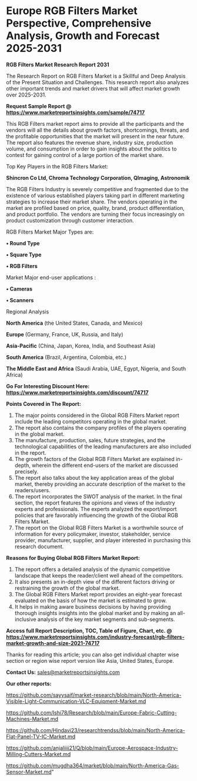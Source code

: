 # Europe RGB Filters Market Perspective, Comprehensive Analysis, Growth and Forecast 2025-2031

<strong>RGB Filters Market Research Report 2031</strong>

The Research Report on RGB Filters Market is a Skillful and Deep Analysis of the Present Situation and Challenges. This research report also analyzes other important trends and market drivers that will affect market growth over 2025-2031.

<strong>Request Sample Report @ <a href=https://www.marketreportsinsights.com/sample/74717>https://www.marketreportsinsights.com/sample/74717</a></strong>

This RGB Filters market report aims to provide all the participants and the vendors will all the details about growth factors, shortcomings, threats, and the profitable opportunities that the market will present in the near future. The report also features the revenue share, industry size, production volume, and consumption in order to gain insights about the politics to contest for gaining control of a large portion of the market share.

Top Key Players in the RGB Filters Market:

<strong>Shincron Co Ltd, Chroma Technology Corporation, QImaging, Astronomik</strong>

The RGB Filters Industry is severely competitive and fragmented due to the existence of various established players taking part in different marketing strategies to increase their market share. The vendors operating in the market are profiled based on price, quality, brand, product differentiation, and product portfolio. The vendors are turning their focus increasingly on product customization through customer interaction.

RGB Filters Market Major Types are:

<strong>• Round Type

• Square Type

• RGB Filters</strong>

Market Major end-user applications :

<strong>• Cameras

• Scanners</strong>

Regional Analysis

</u><strong><b>North America</b></strong> (the United States, Canada, and Mexico)

<strong><b>Europe </b></strong>(Germany, France, UK, Russia, and Italy)

<strong><b>Asia-Pacific</b></strong> (China, Japan, Korea, India, and Southeast Asia)

<strong><b>South America</b></strong> (Brazil, Argentina, Colombia, etc.)

<strong><b>The Middle East and Africa</b></strong> (Saudi Arabia, UAE, Egypt, Nigeria, and South Africa)

<strong>Go For Interesting Discount Here: <a href=https://www.marketreportsinsights.com/discount/74717>https://www.marketreportsinsights.com/discount/74717</a></strong>

<strong>Points Covered in The Report:</strong>
<ol>
  <li>The major points considered in the Global RGB Filters Market report include the leading competitors operating in the global market.</li>
  <li>The report also contains the company profiles of the players operating in the global market.</li>
  <li>The manufacture, production, sales, future strategies, and the technological capabilities of the leading manufacturers are also included in the report.</li>
  <li>The growth factors of the Global RGB Filters Market are explained in-depth, wherein the different end-users of the market are discussed precisely.</li>
  <li>The report also talks about the key application areas of the global market, thereby providing an accurate description of the market to the readers/users.</li>
  <li>The report incorporates the SWOT analysis of the market. In the final section, the report features the opinions and views of the industry experts and professionals. The experts analyzed the export/import policies that are favorably influencing the growth of the Global RGB Filters Market.</li>
  <li>The report on the Global RGB Filters Market is a worthwhile source of information for every policymaker, investor, stakeholder, service provider, manufacturer, supplier, and player interested in purchasing this research document.</li>
</ol>
<strong>Reasons for Buying Global RGB Filters Market Report:</strong>

<ol>
  <li>The report offers a detailed analysis of the dynamic competitive landscape that keeps the reader/client well ahead of the competitors.</li>
  <li>It also presents an in-depth view of the different factors driving or restraining the growth of the global market.</li>
  <li>The Global RGB Filters Market report provides an eight-year forecast evaluated on the basis of how the market is estimated to grow.</li>
  <li>It helps in making aware business decisions by having providing thorough insights insights into the global market and by making an all-inclusive analysis of the key market segments and sub-segments.</li>
</ol>
<strong>Access full Report Description, TOC, Table of Figure, Chart, etc. @ <a href=https://www.marketreportsinsights.com/industry-forecast/rgb-filters-market-growth-and-size-2021-74717>https://www.marketreportsinsights.com/industry-forecast/rgb-filters-market-growth-and-size-2021-74717</a></strong>


Thanks for reading this article; you can also get individual chapter wise section or region wise report version like Asia, United States, Europe.

<strong>Contact Us:</strong>
sales@marketreportsinsights.com

<strong>Our other reports:</strong>

<a href=https://github.com/sayysaif/market-research/blob/main/North-America-Visible-Light-Communication-VLC-Equipment-Market.md>https://github.com/sayysaif/market-research/blob/main/North-America-Visible-Light-Communication-VLC-Equipment-Market.md</a>

<a href=https://github.com/Ishi78/Research/blob/main/Europe-Fabric-Cutting-Machines-Market.md>https://github.com/Ishi78/Research/blob/main/Europe-Fabric-Cutting-Machines-Market.md</a>

<a href=https://github.com/Hindavi23/researchtrendss/blob/main/North-America-Flat-Panel-TV-IC-Market.md>https://github.com/Hindavi23/researchtrendss/blob/main/North-America-Flat-Panel-TV-IC-Market.md</a>

<a href=https://github.com/anjaliiii21/Q/blob/main/Europe-Aerospace-Industry-Milling-Cutters-Market.md>https://github.com/anjaliiii21/Q/blob/main/Europe-Aerospace-Industry-Milling-Cutters-Market.md</a>

<a href=https://github.com/mugdha364/market/blob/main/North-America-Gas-Sensor-Market.md>https://github.com/mugdha364/market/blob/main/North-America-Gas-Sensor-Market.md</a>"
